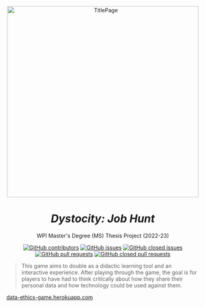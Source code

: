 <p align="center">
<img width="500" align="center" alt="TitlePage" src="https://user-images.githubusercontent.com/110933291/200730749-02c5ef60-cfff-426b-8fc1-35e4b0e4b3dc.png">
</p>

<h1 align="center"><em>Dystocity: Job Hunt</em></h1>
<p align="center">WPI Master's Degree (MS) Thesis Project (2022-23)</p>

<div align="center">
  
<a href="https://github.com/timdrevitch/data-collection-ethics-game/graphs/contributors">![GitHub contributors](https://img.shields.io/github/contributors/timdrevitch/data-collection-ethics-game)</a>
<a href="https://github.com/timdrevitch/data-collection-ethics-game/issues">![GitHub issues](https://img.shields.io/github/issues-raw/timdrevitch/data-collection-ethics-game)</a>
<a href="https://github.com/timdrevitch/data-collection-ethics-game/issues?q=is%3Aissue+is%3Aclosed">![GitHub closed issues](https://img.shields.io/github/issues-closed-raw/timdrevitch/data-collection-ethics-game)</a>
<a href="">![GitHub pull requests](https://img.shields.io/github/issues-pr-raw/timdrevitch/data-collection-ethics-game)</a>
<a href="">![GitHub closed pull requests](https://img.shields.io/github/issues-pr-closed-raw/timdrevitch/data-collection-ethics-game)</a>
  
</div>

> This game aims to double as a didactic learning tool and an interactive experience.   After playing through the 
> game, the goal is for players to have had to think critically about how they share their personal data and how
> technology could be used against them.

[data-ethics-game.herokuapp.com](https://data-ethics-game.herokuapp.com/)

